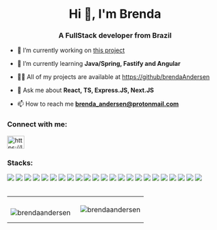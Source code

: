 

<h1 align="center">Hi 👋, I'm Brenda</h1>
<h3 align="center">A FullStack developer from Brazil</h3>

- 🔭 I’m currently working on [this project](https://github.com/brendaAndersen/carcino-ai)

- 🌱 I’m currently learning **Java/Spring, Fastify and Angular**

- 👨‍💻 All of my projects are available at [https://github/brendaAndersen](https://github.com/brendaAndersen)

- 💬 Ask me about **React, TS, Express.JS, Next.JS**

- 📫 How to reach me **brenda_andersen@protonmail.com**

<h3 align="left">Connect with me:</h3>
<p align="left">
<a href="https://linkedin.com/in/brenda-andersen-de-lima" target="blank"><img align="center" src="https://raw.githubusercontent.com/rahuldkjain/github-profile-readme-generator/master/src/images/icons/Social/linked-in-alt.svg" alt="https://linkedin.com/in/brenda-andersen-de-lima" height="30" width="40" /></a>
</p>

  <div style="display: inline_block">
  <h3>Stacks:</h3>

<img src="https://img.shields.io/badge/css3-8234e9?logo=css3&style=for-the-badge&logoColor=white"/>
<img src="https://img.shields.io/badge/sass-8234e9?logo=sass&style=for-the-badge&logoColor=white"/>
<img src="https://img.shields.io/badge/html5-4D4577?logo=html5&style=for-the-badge&logoColor=white"/>
<img src="https://img.shields.io/badge/javascript-8234e9?logo=javascript&style=for-the-badge&logoColor=white"/>
<img src="https://img.shields.io/badge/typescript-4D4577?logo=typescript&style=for-the-badge&logoColor=white"/> 
<img src="https://img.shields.io/badge/react-8234e9?logo=react&style=for-the-badge&logoColor=white"/>
<img src="https://img.shields.io/badge/fastify-8234e9?logo=fastify&style=for-the-badge&logoColor=white"/>
<img src="https://img.shields.io/badge/java-4d4577.svg?style=for-the-badge&logo=openjdk&logoColor=white"/>
<img src="https://img.shields.io/badge/linux-393359?logo=linux&style=for-the-badge&logoColor=white"/>
<img src="https://img.shields.io/badge/mysql-8234e9?logo=mysql&style=for-the-badge&logoColor=white"/> 
<img src="https://img.shields.io/badge/postgresql-4D4577?logo=mysql&style=for-the-badge&logoColor=white"/> 
<img src="https://img.shields.io/badge/docker-8234e9?logo=docker&style=for-the-badge&logoColor=white"/>
<img src="https://img.shields.io/badge/prisma-8234e9?logo=prisma&style=for-the-badge&logoColor=white"/>
<img src="https://img.shields.io/badge/git-4D4577?logo=git&style=for-the-badge&logoColor=white"/>
<img src="https://img.shields.io/badge/node.js-8234e9?logo=node.js&style=for-the-badge&logoColor=white"/>
<img src="https://img.shields.io/badge/bootstrap-8234e9?logo=bootstrap&style=for-the-badge&logoColor=white"/>
<img src="https://img.shields.io/badge/php-4D4577?logo=php&style=for-the-badge&logoColor=white"/>
<img src="https://img.shields.io/badge/next.js-8234e9?logo=next.js&style=for-the-badge&logoColor=white"/>
<img src="https://img.shields.io/badge/spring-4D4577?logo=spring&style=for-the-badge&logoColor=white"/>
<img src="https://img.shields.io/badge/python-8234e9?logo=python&style=for-the-badge&logoColor=white"/>
<img src="https://img.shields.io/badge/jest.js-4D4577?logo=jest.js&style=for-the-badge&logoColor=white"/>
<img src="https://img.shields.io/badge/laravel-8234e9?logo=laravel&style=for-the-badge&logoColor=white"/>
<img src="https://img.shields.io/badge/vue.js-4D4577?logo=vue.js&style=for-the-badge&logoColor=white"/>
</div>
<br>
<div>
  <table>
    <tr>
      <td>
        <p><img align="left" src="https://github-readme-stats.vercel.app/api/top-langs?username=brendaandersen&show_icons=true&theme=dracula&locale=en&layout=compact&count_private=true&include_all_commits=true" alt="brendaandersen" /></p>
      </td>
      <td>
    <p>&nbsp;<img align="center" src="https://github-readme-stats.vercel.app/api?username=brendaandersen&show_icons=true&theme=dracula&locale=en" alt="brendaandersen" /></p>
      </td>
  </tr>
  </table>

</div>

